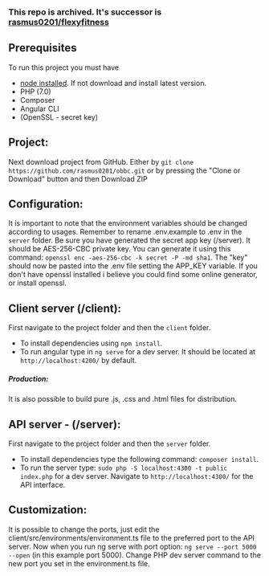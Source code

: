 ### This repo is archived. It's successor is [rasmus0201/flexyfitness](https://github.com/rasmus0201/flexyfitness)

## Prerequisites
To run this project you must have

* [node installed](https://nodejs.org/en/). If not download and install latest version.
* PHP (7.0)
* Composer
* Angular CLI
* (OpenSSL - secret key)

## Project:
Next download project from GitHub. Either by `git clone https://github.com/rasmus0201/obbc.git` or by pressing the "Clone or Download" button and then Download ZIP

## Configuration:
It is important to note that the environment variables should be changed according to usages. Remember to rename .env.example to .env in the `server` folder. Be sure you have generated the secret app key (/server). It should be AES-256-CBC private key. You can generate it using this command: `openssl enc -aes-256-cbc -k secret -P -md sha1`. The "key" should now be pasted into the .env file setting the APP_KEY variable. If you don't have openssl installed i believe you could find some online generator, or install openssl.

## Client server (/client):
First navigate to the project folder and then the `client` folder.

* To install dependencies using `npm install`.
* To run angular type in `ng serve` for a dev server. It should be located at `http://localhost:4200/` by default.

##### Production:
It is also possible to build pure .js, .css and .html files for distribution.


## API server - (/server):
First navigate to the project folder and then the `server` folder.

* To install dependencies type the following command: `composer install`.
* To run the server type: `sudo php -S localhost:4300 -t public index.php` for a dev server. Navigate to `http://localhost:4300/` for the API interface.


## Customization:

It is possible to change the ports, just edit the client/src/environments/environment.ts file to the preferred port to the API server. Now when you run ng serve with port option: `ng serve --port 5000 --open` (in this example port 5000). Change PHP dev server command to the new port you set in the environment.ts file.
